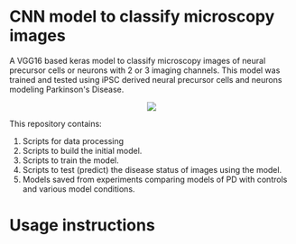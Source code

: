 # CNN model to classify microscopy images
A VGG16 based keras model to classify microscopy images of neural precursor cells or neurons with 2 or 3 imaging channels.
This model was trained and tested using iPSC derived neural precursor cells and neurons modeling Parkinson's Disease. 

<p align="center">
<img src="https:/https://github.com/RhalenaThomas/DeepLearningCNN_DiseaseStatusClassifier/blob/master/Model.png"> <br /> 
</p>


This repository contains:
1. Scripts for data processing
2. Scripts to build the initial model.
3. Scripts to train the model.
4. Scripts to test (predict) the disease status of images using the model.
5. Models saved from experiments comparing models of PD with controls and various model conditions.

# Usage instructions


